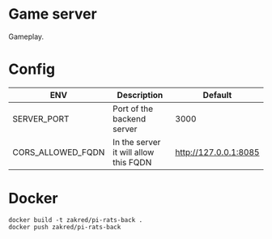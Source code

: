 # Game server

Gameplay.

# Config

| ENV               | Description                           | Default               |
| ----------------- | ------------------------------------- | --------------------- |
| SERVER_PORT       | Port of the backend server            | 3000                  |
| CORS_ALLOWED_FQDN | In the server it will allow this FQDN | http://127.0.0.1:8085 |

# Docker

```shell
docker build -t zakred/pi-rats-back .
docker push zakred/pi-rats-back
```

